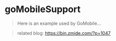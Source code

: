 <!--
 * @Author: Bin
 * @Date: 2022-07-20
 * @FilePath: /goMobileDemoApp/README.md
-->

# goMobileSupport

> Here is an example used by GoMobile…

> related blog: <https://bin.zmide.com/?p=1047>
